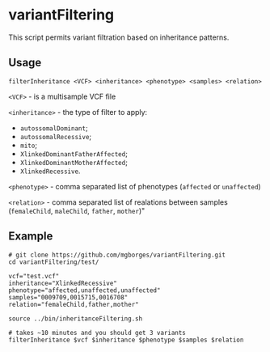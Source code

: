 # variantFiltering

This script permits variant filtration based on inheritance patterns.

## Usage

`filterInheritance <VCF> <inheritance> <phenotype> <samples> <relation>`

`<VCF>` - is a multisample VCF file

`<inheritance>` - the type of filter to apply:

* `autossomalDominant`;
* `autossomalRecessive`;
* `mito`;
* `XlinkedDominantFatherAffected`;
* `XlinkedDominantMotherAffected`;
* `XlinkedRecessive`.

`<phenotype>` - comma separated list of phenotypes (`affected` or `unaffected`)

`<relation>` - comma separated list of realations between samples (`femaleChild`, `maleChild`, `father`, `mother`)"

## Example
```
# git clone https://github.com/mgborges/variantFiltering.git 
cd variantFiltering/test/

vcf="test.vcf"
inheritance="XlinkedRecessive"
phenotype="affected,unaffected,unaffected"
samples="0009709,0015715,0016708"
relation="femaleChild,father,mother"

source ../bin/inheritanceFiltering.sh

# takes ~10 minutes and you should get 3 variants
filterInheritance $vcf $inheritance $phenotype $samples $relation
```
